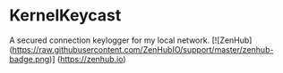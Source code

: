 # KernelKeycast
A secured connection keylogger for my local network.
[![ZenHub] (https://raw.githubusercontent.com/ZenHubIO/support/master/zenhub-badge.png)] (https://zenhub.io)
